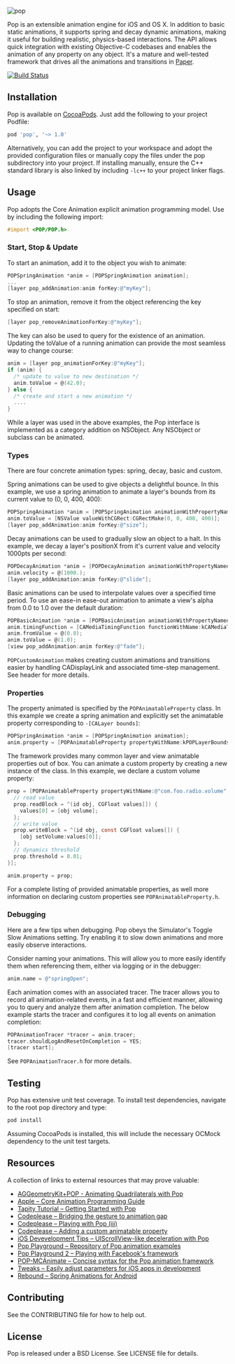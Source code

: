 ![pop](https://github.com/facebook/pop/blob/master/Images/pop.gif?raw=true)

Pop is an extensible animation engine for iOS and OS X. In addition to basic static animations, it supports spring and decay dynamic animations, making it useful for building realistic, physics-based interactions. The API allows quick integration with existing Objective-C codebases and enables the animation of any property on any object. It's a mature and well-tested framework that drives all the animations and transitions in [Paper](http://www.facebook.com/paper).

[![Build Status](https://travis-ci.org/facebook/pop.svg)](https://travis-ci.org/facebook/pop)

## Installation

Pop is available on [CocoaPods](http://cocoapods.org). Just add the following to your project Podfile:

```ruby
pod 'pop', '~> 1.0'
```
Alternatively, you can add the project to your workspace and adopt the provided configuration files or manually copy the files under the pop subdirectory into your project. If installing manually, ensure the C++ standard library is also linked by including `-lc++` to your project linker flags.

## Usage

Pop adopts the Core Animation explicit animation programming model. Use by including the following import:

```objective-c
#import <POP/POP.h>
```

### Start, Stop & Update

To start an animation, add it to the object you wish to animate:

```objective-c
POPSpringAnimation *anim = [POPSpringAnimation animation];
...
[layer pop_addAnimation:anim forKey:@"myKey"];
```

To stop an animation, remove it from the object referencing the key specified on start:

```objective-c
[layer pop_removeAnimationForKey:@"myKey"];
```

The key can also be used to query for the existence of an animation. Updating the toValue of a running animation can provide the most seamless way to change course:

```objective-c
anim = [layer pop_animationForKey:@"myKey"];
if (anim) {
  /* update to value to new destination */
  anim.toValue = @(42.0);
} else {
  /* create and start a new animation */
  ....
}
```

While a layer was used in the above examples, the Pop interface is implemented as a category addition on NSObject. Any NSObject or subclass can be animated.

### Types

There are four concrete animation types: spring, decay, basic and custom.

Spring animations can be used to give objects a delightful bounce. In this example, we use a spring animation to animate a layer's bounds from its current value to (0, 0, 400, 400):

```objective-c
POPSpringAnimation *anim = [POPSpringAnimation animationWithPropertyNamed:kPOPLayerBounds];
anim.toValue = [NSValue valueWithCGRect:CGRectMake(0, 0, 400, 400)];
[layer pop_addAnimation:anim forKey:@"size"];
```
Decay animations can be used to gradually slow an object to a halt. In this example, we decay a layer's positionX from it's current value and velocity 1000pts per second:

```objective-c
POPDecayAnimation *anim = [POPDecayAnimation animationWithPropertyNamed:kPOPLayerPositionX];
anim.velocity = @(1000.);
[layer pop_addAnimation:anim forKey:@"slide"];
```

Basic animations can be used to interpolate values over a specified time period. To use an ease-in ease-out animation to animate a view's alpha from 0.0 to 1.0 over the default duration:
```objective-c
POPBasicAnimation *anim = [POPBasicAnimation animationWithPropertyNamed:kPOPViewAlpha];
anim.timingFunction = [CAMediaTimingFunction functionWithName:kCAMediaTimingFunctionEaseInEaseOut];
anim.fromValue = @(0.0);
anim.toValue = @(1.0);
[view pop_addAnimation:anim forKey:@"fade"];
```
`POPCustomAnimation` makes creating custom animations and transitions easier by handling CADisplayLink and associated time-step management. See header for more details.


### Properties

The property animated is specified by the `POPAnimatableProperty` class. In this example we create a spring animation and explicitly set the animatable property corresponding to `-[CALayer bounds]`:

```objective-c
POPSpringAnimation *anim = [POPSpringAnimation animation];
anim.property = [POPAnimatableProperty propertyWithName:kPOPLayerBounds];
```

The framework provides many common layer and view animatable properties out of box. You can animate a custom property by creating a new instance of the class. In this example, we declare a custom volume property:

```objective-c
prop = [POPAnimatableProperty propertyWithName:@"com.foo.radio.volume" initializer:^(POPMutableAnimatableProperty *prop) {
  // read value
  prop.readBlock = ^(id obj, CGFloat values[]) {
    values[0] = [obj volume];
  };
  // write value
  prop.writeBlock = ^(id obj, const CGFloat values[]) {
    [obj setVolume:values[0]];
  };
  // dynamics threshold
  prop.threshold = 0.01;
}];

anim.property = prop;
```

For a complete listing of provided animatable properties, as well more information on declaring custom properties see `POPAnimatableProperty.h`.


### Debugging

Here are a few tips when debugging. Pop obeys the Simulator's Toggle Slow Animations setting. Try enabling it to slow down animations and more easily observe interactions.

Consider naming your animations. This will allow you to more easily identify them when referencing them, either via logging or in the debugger:

```objective-c
anim.name = @"springOpen";
```

Each animation comes with an associated tracer. The tracer allows you to record all animation-related events, in a fast and efficient manner, allowing you to query and analyze them after animation completion. The below example starts the tracer and configures it to log all events on animation completion:

```objective-c
POPAnimationTracer *tracer = anim.tracer;
tracer.shouldLogAndResetOnCompletion = YES;
[tracer start];
```

See `POPAnimationTracer.h` for more details.

## Testing

Pop has extensive unit test coverage. To install test dependencies, navigate to the root pop directory and type:

```sh
pod install
```

Assuming CocoaPods is installed, this will include the necessary OCMock dependency to the unit test targets.

## Resources

A collection of links to external resources that may prove valuable:

* [AGGeometryKit+POP - Animating Quadrilaterals with Pop](https://github.com/hfossli/aggeometrykit-pop)
* [Apple – Core Animation Programming Guide](https://developer.apple.com/library/mac/documentation/Cocoa/Conceptual/CoreAnimation_guide/Introduction/Introduction.html)
* [Tapity Tutorial – Getting Started with Pop](http://tapity.com/tutorial-getting-started-with-pop/)
* [Codeplease – Bridging the gesture to animation gap](http://codeplease.io/playing-with-pop-ii/)
* [Codeplease – Playing with Pop (iii)](http://codeplease.io/playing-with-pop-iii/)
* [Codeplease – Adding a custom animatable property](http://codeplease.io/playing-with-pop-v/)
* [iOS Devevelopment Tips – UIScrollView-like deceleration with Pop](http://iosdevtips.co/post/84571595353/replicating-uiscrollviews-deceleration-with-facebook)
* [Pop Playground – Repository of Pop animation examples](https://github.com/callmeed/pop-playground)
* [Pop Playground 2 – Playing with Facebook's framework](http://victorbaro.com/2014/05/pop-playground-playing-with-facebooks-framework/)
* [POP-MCAnimate – Concise syntax for the Pop animation framework](https://github.com/matthewcheok/POP-MCAnimate)
* [Tweaks – Easily adjust parameters for iOS apps in development](https://github.com/facebook/tweaks)
* [Rebound – Spring Animations for Android](http://facebook.github.io/rebound/)


## Contributing
See the CONTRIBUTING file for how to help out.

## License

Pop is released under a BSD License. See LICENSE file for details.
